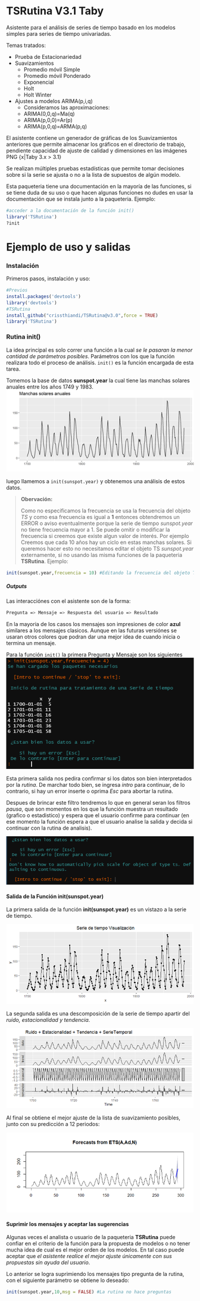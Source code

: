 # TSRutina V3.1 Taby

Asistente para el análisis de series de tiempo basado en los modelos simples para series de tiempo univariadas.

Temas tratados:

* Prueba de Estacionariedad
* Suavizamientos 
  * Promedio móvil Simple
  * Promedio móvil Ponderado
  * Exponencial
  * Holt
  * Holt Winter
* Ajustes a modelos ARIMA(p,i,q)
  * Consideramos las aproximaciones:
  * ARIMA(0,0,q)=Ma(q)
  * ARIMA(p,0,0)=Ar(p)
  * ARIMA(p,0,q)=ARMA(p,q)

El asistente contiene un generador de gráficas de los Suavizamientos anteriores que permite almacenar los gráficos en el directorio de trabajo, pendiente capacidad de ajuste de calidad y dimensiones en las imágenes PNG \{x|Taby 3.x > 3.1\}

Se realizan múltiples pruebas estadísticas que permite tomar decisiones sobre si la serie se ajusta o no a la lista de supuestos de algún modelo.

Esta paqueteria tiene una documentación en la mayoría de las funciones, si se tiene duda de su uso o que hacen algunas funciones no dudes en usar la documentación que se instala junto a la paqueteria. Ejemplo:
```r
#acceder a la documentación de la función init()
library('TSRutina')
?init
```

Ejemplo de uso y salidas
=================


### Instalación

Primeros pasos, instalación y uso:
```r
#Previos
install.packages('devtools')
library('devtools')
#TSRutina
install_github("crissthiandi/TSRutina@v3.0",force = TRUE)
library('TSRutina')
```
### Rutina init()

La idea principal es solo correr una función a la cual *se le pasaran la menor cantidad de parámetros posibles*. Parámetros con los que la función realizara todo el proceso de análisis. ```init()``` es la función encargada de esta tarea.

Tomemos la base de datos **sunspot.year** la cual tiene las manchas solares anuales entre los años 1749 y 1983.
![image](img/manchasts.png)

luego llamemos a ```init(sunspot.year)``` y obtenemos una análisis de estos datos.

> **Obervación:**
> 
> Como no especificamos la frecuencia se usa la frecuencia del objeto *TS* y como esa frecuencia es igual a **1** entonces obtendremos un ERROR o aviso eventualmente porque la serie de tiempo *sunspot.year* no tiene frecuencia mayor a 1. Se puede omitir o modificar la frecuencia si creemos que existe algun valor de interés. Por ejemplo Creemos que cada 10 años hay un ciclo en estas manchas solares.
> Si queremos hacer esto no necesitamos editar el objeto TS *sunspot.year* externamente, si no usando las misma funciones de la paqueteria **TSRutina**. Ejemplo:
```r
init(sunspot.year,frecuencia = 10) #Editando la frecuencia del objeto TS
```
##### Outputs

Las interacciónes con el asistente son de la forma:
```bash
Pregunta => Mensaje => Respuesta del usuario => Resultado
```
En la mayoria de los casos los mensajes son impresiones de color **azul** similares a los mensajes clasicos. Aunque en las futuras versiónes se usaran otros colores que podran dar una mejor idea de cuando inicia o termina un mensaje.

Para la función ```init()``` la primera Pregunta y Mensaje son los siguientes
![image](img/primera_salida.png)

Esta primera salida nos pedira confirmar si los datos son bien interpretados por la *rutina*. De marchar todo bien, se ingresa *intro* para continuar, de lo contrario, si hay un error inserte o oprima *Esc* para abortar la rutina.

Despues de brincar este filtro tendremos lo que en general seran los filtros *pausa*, que son momentos en los que la función muestra un resultado (grafico o estadistico) y espera que el usuario confirme para continuar (en ese momento la función espera a que el usuario analise la salida y decida si continuar con la rutina de analisis).

![image](img/segunda_salida.png)

#### Salida de la Función init(sunspot.year)

La primera salida de la función **init(sunspot.year)** es un vistazo a la serie de tiempo.

![image](img/visualiza.png)

La segunda salida es una descomposición de la serie de tiempo apartir del *ruido, estacionalidad y tendencia*.


![image](img/img_descomposicion.png)

Al final se obtiene el mejor ajuste de la lista de suavizamiento posibles, junto con su predicción a 12 periodos:

![image](img/predic.png)

#### Suprimir los mensajes y aceptar las sugerencias

Algunas veces el analista o usuario de la paqueteria **TSRutina** puede confiar en el criterio de la función para la propuesta de modelos o no tener mucha idea de cual es el mejor orden de los modelos. En tal caso puede aceptar que *el asistente  realice el mejor ajuste únicamente con sus propuestas sin ayuda del usuario*.

Lo anterior se logra suprimiendo los mensajes tipo pregunta de la rutina, con el siguiente parámetro se obtiene lo deseado:
```r
init(sunspot.year,10,msg = FALSE) #La rutina no hace preguntas
```






